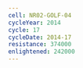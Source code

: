 ```yaml
---
cell: NR02-GOLF-04
cycleYear: 2014
cycle: 17
cycleDate: 2014-17
resistance: 374000
enlightened: 242000
---
```

